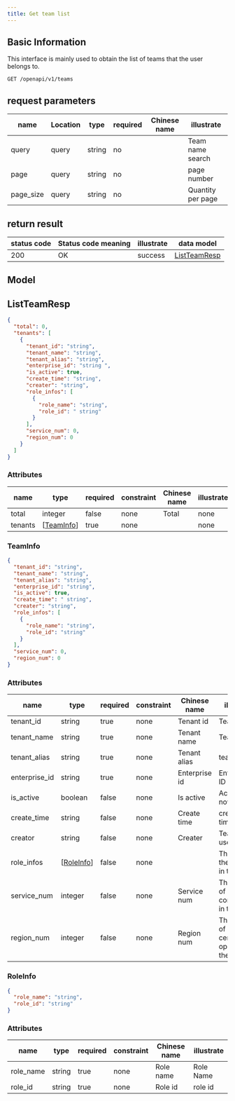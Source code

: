 ```yaml
---
title: Get team list
---
```


## Basic Information

This interface is mainly used to obtain the list of teams that the user belongs to.

```shell title="请求路径"
GET /openapi/v1/teams
```

## request parameters

| name      | Location | type   | required | Chinese name | illustrate        |
| --------- | -------- | ------ | -------- | ------------ | ----------------- |
| query     | query    | string | no       |              | Team name search  |
| page      | query    | string | no       |              | page number       |
| page_size | query    | string | no       |              | Quantity per page |

## return result

| status code | Status code meaning | illustrate | data model                          |
| ----------- | ------------------- | ---------- | ----------------------------------- |
| 200         | OK                  | success    | [ListTeamResp](#schemalistteamresp) |

## Model

## ListTeamResp<a id="schemalistteamresp"></a>

```json
{
  "total": 0,
  "tenants": [
    {
      "tenant_id": "string",
      "tenant_name": "string",
      "tenant_alias": "string",
      "enterprise_id": "string ",
      "is_active": true,
      "create_time": "string",
      "creater": "string",
      "role_infos": [
        {
          "role_name": "string",
          "role_id": " string"
        }
      ],
      "service_num": 0,
      "region_num": 0
    }
  ]
}
```

### Attributes

| name    | type                          | required | constraint | Chinese name | illustrate |
| ------- | ----------------------------- | -------- | ---------- | ------------ | ---------- |
| total   | integer                       | false    | none       | Total        | none       |
| tenants | [[TeamInfo](#schemateaminfo)] | true     | none       |              | none       |

### TeamInfo<a id="schemateaminfo"></a>

```json
{
  "tenant_id": "string",
  "tenant_name": "string",
  "tenant_alias": "string",
  "enterprise_id": "string",
  "is_active": true,
  "create_time": " string",
  "creater": "string",
  "role_infos": [
    {
      "role_name": "string",
      "role_id": "string"
    }
  ],
  "service_num": 0,
  "region_num": 0
}
```

### Attributes

| name          | type                          | required | constraint | Chinese name  | illustrate                                    |
| ------------- | ----------------------------- | -------- | ---------- | ------------- | --------------------------------------------- |
| tenant_id     | string                        | true     | none       | Tenant id     | Team ID                                       |
| tenant_name   | string                        | true     | none       | Tenant name   | Team Name                                     |
| tenant_alias  | string                        | true     | none       | Tenant alias  | team alias                                    |
| enterprise_id | string                        | true     | none       | Enterprise id | Enterprise ID                                 |
| is_active     | boolean                       | false    | none       | Is active     | Activate now                                  |
| create_time   | string                        | false    | none       | Create time   | creation time                                 |
| creator       | string                        | false    | none       | Creater       | Team owner user                               |
| role_infos    | [[RoleInfo](#schemaroleinfo)] | false    | none       |               | The roles the user has in the team            |
| service_num   | integer                       | false    | none       | Service num   | The number of components in the team          |
| region_num    | integer                       | false    | none       | Region num    | The number of data centers opened by the team |

### RoleInfo<a id="schemaroleinfo"></a>

```json
{
  "role_name": "string",
  "role_id": "string"
}
```

### Attributes

| name      | type   | required | constraint | Chinese name | illustrate |
| --------- | ------ | -------- | ---------- | ------------ | ---------- |
| role_name | string | true     | none       | Role name    | Role Name  |
| role_id   | string | true     | none       | Role id      | role id    |
